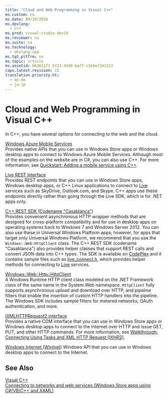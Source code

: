 ```yaml
---
title: "Cloud and Web Programming in Visual C++"
ms.custom: na
ms.date: 09/19/2016
ms.devlang: 
  - C++
ms.prod: visual-studio-dev14
ms.reviewer: na
ms.suite: na
ms.technology: 
  - devlang-cpp
ms.tgt_pltfrm: na
ms.topic: article
ms.assetid: b63611f1-9723-44d0-ba7f-c3ebef341313
caps.latest.revision: 15
translation.priority.ht: 
  - de-de
  - ja-jp
---
```

# Cloud and Web Programming in Visual C++
In C++, you have several options for connecting to the web and the cloud.  
  
 [Windows Azure Mobile Services](http://www.windowsazure.com/develop/mobile/)  
 Provides native APIs that you can use in Windows Store apps or Windows desktop apps to connect to Windows Azure Mobile Services. Although most of the examples on the website are in C#, you can also use C++. For more information, see [Quickstart: Adding a mobile service using C++](http://msdn.microsoft.com/library/windows/apps/dn263181.aspx).  
  
 [Live REST Interface](http://msdn.microsoft.com/library/live/hh243648.aspx)  
 Provides REST endpoints that you can use in Windows Store apps, Windows desktop apps, or C++ Linux applications to connect to [Live](http://msdn.microsoft.com/live/ff519582) services such as SkyDrive, Outlook.com, and Skype. C++ apps use these endpoints directly rather than going through the Live SDK, which is for .NET apps only.  
  
 [C++ REST SDK (Codename "Casablanca")](../vs140/C---REST-SDK--Codename--Casablanca--.md)  
 Provides convenient asynchronous HTTP wrapper methods that are designed for cross-platform compatibility and for use in desktop apps on operating systems back to Windows 7 and Windows Server 2012. You can also use these in Universal Windows Platform apps; however, for apps that target only Universal Windows Platform, we recommend that you use the `Windows::Web:HttpClient` class. The C++ REST SDK (codename "Casablanca") also provides helper classes that support REST calls and convert JSON data into C++ types. The SDK is available on [CodePlex](http://casablanca.codeplex.com/) and it contains sample files such as [live_connect.h](http://casablanca.codeplex.com/SourceControl/latest#Release/collateral/Samples/WindowsLiveAuth/live_connect.h), which provides helper methods for connecting to [Live](http://msdn.microsoft.com/live/ff519582) services.  
  
 [Windows::Web::Http::HttpClient](https://msdn.microsoft.com/en-us/library/windows/apps/windows.web.http.httpclient.aspx)  
 A Windows Runtime HTTP client class modeled on the .NET Framework class of the same name in the System.Web namespace. `HttpClient` fully supports asynchronous upload and download over HTTP, and pipeline filters that enable the insertion of custom HTTP handlers into the pipeline. The Windows SDK includes sample filters for metered networks, OAuth authentication, and more.  
  
 [IXMLHTTPRequest2 interface](http://msdn.microsoft.com/library/windows/apps/hh831151.aspx)  
 Provides a native COM interface that you can use in Windows Store apps or Windows desktop apps to connect to the Internet over HTTP and issue GET, PUT, and other HTTP commands. For more information, see [Walkthrough: Connecting Using Tasks and XML HTTP Request (IXHR2)](../vs140/Walkthrough--Connecting-Using-Tasks-and-XML-HTTP-Requests.md).  
  
 [Windows Internet (WinInet)](http://msdn.microsoft.com/library/windows/desktop/aa385331\(v=vs.85\).aspx)  
 Windows API that you can use in Windows desktop apps to connect to the Internet.  
  
## See Also  
 [Visual C++](../vs140/Visual-C---in-Visual-Studio-2015.md)   
 [Connecting to networks and web services (Windows Store apps using C#/VB/C++ and XAML)](http://msdn.microsoft.com/library/windows/apps/br229573.aspx)